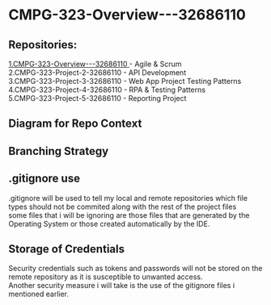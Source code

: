 # CMPG-323-Overview---32686110

## Repositories:

<a href ="https://github.com/Shmielen/CMPG-323-Overview---32686110.git"> 1.CMPG-323-Overview---32686110 </a> - Agile & Scrum <br>
2.CMPG-323-Project-2-32686110 - API Development <br>
3.CMPG-323-Project-3-32686110 - Web App Project Testing Patterns <br>
4.CMPG-323-Project-4-32686110 - RPA & Testing Patterns <br>
5.CMPG-323-Project-5-32686110 - Reporting Project <br>

## Diagram for Repo Context

## Branching Strategy

## .gitignore use
.gitignore will be used to tell my local and remote repositories which file types should not be commited along with the rest of the project files <br>
some files that i will be ignoring are those files that are generated by the Operating System or those created automatically by the IDE. <br>

## Storage of Credentials
Security credentials such as tokens and passwords will not be stored on the remote repository as it is susceptible to unwanted access.<br>
Another security measure i will take is the use of the gitignore files i mentioned earlier.
